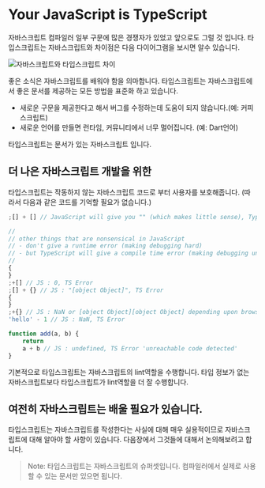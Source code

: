 # Your JavaScript is TypeScript

자바스크립트 컴파일러 일부 구문에 많은 경쟁자가 있었고 앞으로도 그럴 것 입니다.
타입스크립트는 자바스크립트와 차이점은 다음 다이어그램을 보시면 알수 있습니다.

![자바스크립트와 타입스크립트 차이](https://raw.githubusercontent.com/basarat/typescript-book/master/images/venn.png)

좋은 소식은 자바스크립트를 배워야 함을 의마합니다. 타입스크립트는 자바스크립트에서 좋은 문서를 제공하는 모든 방법을 표준화 하고 있습니다.

-   새로운 구문을 제공한다고 해서 버그를 수정하는데 도움이 되지 않습니다.(예: 커피스크립트)
-   새로운 언어를 만들면 런타임, 커뮤니티에서 너무 멀어집니다. (예: Dart언어)

타입스크립트는 문서가 있는 자바스크립트 입니다.

## 더 나은 자바스크립트 개발을 위한

타입스크립트는 작동하지 않는 자바스크립트 코드로 부터 사용자를 보호해줍니다. (따라서 다음과 같은 코드를 기억할 필요가 없습니다.)

```ts
;[] + [] // JavaScript will give you "" (which makes little sense), TypeScript will error

//
// other things that are nonsensical in JavaScript
// - don't give a runtime error (making debugging hard)
// - but TypeScript will give a compile time error (making debugging unnecessary)
//
{
}
;+[] // JS : 0, TS Error
;[] + {} // JS : "[object Object]", TS Error
{
}
;+{} // JS : NaN or [object Object][object Object] depending upon browser, TS Error
'hello' - 1 // JS : NaN, TS Error

function add(a, b) {
    return
    a + b // JS : undefined, TS Error 'unreachable code detected'
}
```

기본적으로 타입스크립트는 자바스크립트의 lint역할을 수행합니다.
타입 정보가 없는 자바스크립트보다 타입스크립트가 lint역할을 더 잘 수행합니다.

## 여전히 자바스크립트는 배울 필요가 있습니다.

타입스크립트는 자바스크립트를 작성한다는 사실에 대해 매우 실용적이므로 자바스크립트에 대해 알아야 할 사항이 있습니다. 다음장에서 그것들에 대해서
논의해보려고 합니다.

> Note: 타입스크립트는 자바스크립트의 슈퍼셋입니다. 컴파일러에서 실제로 사용할 수 있는 문서만 있으면 됩니다.
